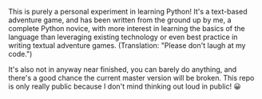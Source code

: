 This is purely a personal experiment in learning Python! It's a
text-based adventure game, and has been written from the ground up by
me, a complete Python novice, with more interest in learning the
basics of the language than leveraging existing technology or even
best practice in writing textual adventure games. (Translation:
"Please don't laugh at my code.")

It's also not in anyway near finished, you can barely do anything, and
there's a good chance the current master version will be broken. This
repo is only really public because I don't mind thinking out loud in
public! 😀
